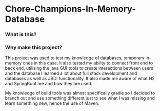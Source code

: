 ﻿# Chore-Champions-In-Memory-Database
### What is this?

 ### Why make this project?
This project was used to test my knowledge of databases, temporary in-memory ones in this case. It also tested my ability to connect front end to back end, utilising the java GUI tools to create interactions between users and the database I learned a lot about full stack development and databases as well as JBDI functionality. It also made me aware of what H2 and SpringBoot are and how they are used. 

My knowledge of build tools was almost specifically gradle so I decided to branch out and use something different just to see what I was missing and learn something new, hence the use of Maven.
